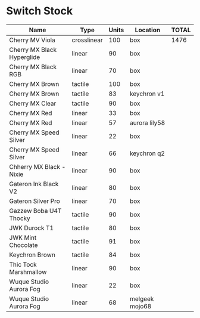 # Switch Stock

|Name                                 |Type       |Units|Location    |TOTAL|
|-------------------------------------|-----------|-----|------------|-----|
|Cherry MV Viola                     |crosslinear|100  |box         |1476|
|Cherry MX Black Hyperglide          |linear     |90   |box         |     |
|Cherry MX Black RGB                 |linear     |70   |box         |     |
|Cherry MX Brown                     |tactile    |100  |box         |     |
|Cherry MX Brown                     |tactile    |83   |keychron v1 |     |
|Cherry MX Clear                     |tactile    |90   |box         |     |
|Cherry MX Red                       |linear     |33   |box         |     |
|Cherry MX Red                       |linear     |57   |aurora lily58|     |
|Cherry MX Speed Silver              |linear     |22   |box         |     |
|Cherry MX Speed Silver              |linear     |66   |keychron q2 |     |
|Chherry MX Black - Nixie            |linear     |90   |box         |     |
|Gateron Ink Black V2                |linear     |80   |box         |     |
|Gateron Silver Pro                  |linear     |70   |box         |     |
|Gazzew Boba U4T Thocky              |tactile    |90   |box         |     |
|JWK Durock T1                       |tactile    |80   |box         |     |
|JWK Mint Chocolate                  |tactile    |91   |box         |     |
|Keychron Brown                      |tactile    |84   |box         |     |
|Thic Tock Marshmallow               |linear     |90   |box         |     |
|Wuque Studio Aurora Fog             |linear     |22   |box         |     |
|Wuque Studio Aurora Fog             |linear     |68   |melgeek mojo68|     |
